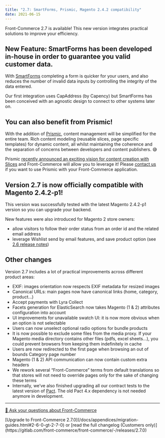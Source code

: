 ```yaml
---
title: "2.7: SmartForms, Prismic, Magento 2.4.2 compatibility"
date: 2021-06-15
---
```


Front-Commerce 2.7 is available! This new version integrates practical solutions to improve your efficiency.

<!-- more -->

## New Feature: SmartForms has been developed in-house in order to guarantee you valid customer data.

With [SmartForms](/docs/advanced/features/smart-forms.html) completing a form is quicker for your users, and also reduces the number of invalid data inputs by controlling the integrity of the data entered.

Our first integration uses CapAddress (by Capency) but SmartForms has been conceived with an agnostic design to connect to other systems later on.

## You can also benefit from Prismic!

With the addition of [Prismic](/docs/prismic/), content management will be simplified for the entire team. Rich content modeling (reusable slices, page specific templates) for dynamic content, all whilst maintaining the coherence and the separation of concerns between developers and content publishers. 😅

Prismic [recently announced an exciting vision for content creation with Slices](https://prismic.io/announcement/from-headless-cms-to-custom-website-builder) and Front-Commerce will allow you to leverage it! Please [contact us](mailto:contact@front-commerce.com) if you want to use Prismic with your Front-Commerce application.

## Version 2.7 is now officially compatible with Magento 2.4.2-p1!

This version was successfully tested with the latest Magento 2.4.2-p1 version so you can upgrade your backend.

New features were also introduced for Magento 2 store owners:

- allow visitors to follow their order status from an order id and the related email address
- leverage Wishlist send by email features, and save product option (see [2.6 release notes](/changelog/front-commerce-2.6/#Wishlist-improvements-send-by-email-and-save-product-options))

## Other changes

Version 2.7 includes a lot of practical improvements across different product areas:

- EXIF: images orientation now respects EXIF metadata for resized images
- Canonical URLs: main pages now have canonical links (home, category, product…)
- Accept payments with Lyra Collect
- Facets generation for ElasticSearch now takes Magento (1 & 2) attributes configuration into account
- UI improvements for unavailable swatch UI: it is now more obvious when an option is not selectable
- Users can now unselect optional radio options for bundle products
- It is now possible to exclude some files from the media proxy. If your Magento media directory contains other files (pdfs, excel sheets…), you could prevent browsers from keeping them indefinitely in cache
- Users are now redirected to the first page when browsing an out of bounds Category page number
- Magento (1 & 2) API communication can now contain custom extra headers
- We rework several “Front-Commerce” terms from default translations so that stores will not need to override pages only for the sake of changing these terms
- Internally, we’ve also finished upgrading all our contract tests to the latest version of [Pact](https://docs.pact.io/). The old Pact 4.x dependency is not needed anymore in development.

<hr />
<div class="center">
  <p>
    <a class="link primary button" href="https://www.front-commerce.com/en/contact-us/">💌 Ask your questions about Front-Commerce</a>
  </p>
  <p>
    [Upgrade to Front-Commerce 2.7.0](/docs/appendices/migration-guides.html#2-6-0-gt-2-7-0) or [read the full changelog (Customers only)](https://gitlab.com/front-commerce/front-commerce/-/releases/2.7.0)
  </p>
</div>
